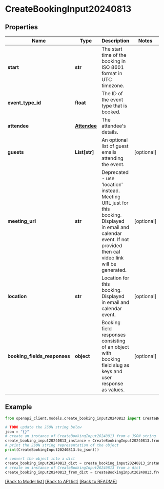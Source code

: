 # CreateBookingInput20240813


## Properties

Name | Type | Description | Notes
------------ | ------------- | ------------- | -------------
**start** | **str** | The start time of the booking in ISO 8601 format in UTC timezone. | 
**event_type_id** | **float** | The ID of the event type that is booked. | 
**attendee** | [**Attendee**](Attendee.md) | The attendee&#39;s details. | 
**guests** | **List[str]** | An optional list of guest emails attending the event. | [optional] 
**meeting_url** | **str** | Deprecated - use &#39;location&#39; instead. Meeting URL just for this booking. Displayed in email and calendar event. If not provided then cal video link will be generated. | [optional] 
**location** | **str** | Location for this booking. Displayed in email and calendar event. | [optional] 
**booking_fields_responses** | **object** | Booking field responses consisting of an object with booking field slug as keys and user response as values. | [optional] 

## Example

```python
from openapi_client.models.create_booking_input20240813 import CreateBookingInput20240813

# TODO update the JSON string below
json = "{}"
# create an instance of CreateBookingInput20240813 from a JSON string
create_booking_input20240813_instance = CreateBookingInput20240813.from_json(json)
# print the JSON string representation of the object
print(CreateBookingInput20240813.to_json())

# convert the object into a dict
create_booking_input20240813_dict = create_booking_input20240813_instance.to_dict()
# create an instance of CreateBookingInput20240813 from a dict
create_booking_input20240813_from_dict = CreateBookingInput20240813.from_dict(create_booking_input20240813_dict)
```
[[Back to Model list]](../README.md#documentation-for-models) [[Back to API list]](../README.md#documentation-for-api-endpoints) [[Back to README]](../README.md)


